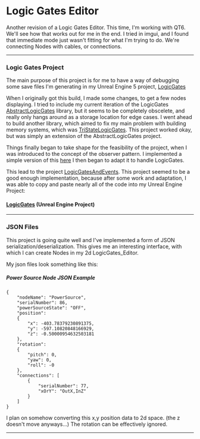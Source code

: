 # Logic Gates Editor

Another revision of a Logic Gates Editor. This time, I'm working with QT6. We'll see how that 
works out for me in the end. I tried in imgui, and I found that immediate mode just wasn't 
fitting for what I'm trying to do. We're connecting Nodes with cables, or connections.

---

### Logic Gates Project

The main purpose of this project is for me to have a way of debugging some save files I'm generating
in my Unreal Engine 5 project, [LogicGates](https://github.com/Inversederivative/LogicGates/)


When I originally got this build, I made some changes, to get a few nodes displaying. I tried to
include my current iteration of the LogicGates [AbstractLogicGates](https://github.com/John-Hatton/AbstractLogicCircuits) library, but it seems to be
completely obscelete, and really only hangs around as a storage location for edge cases. I went
ahead to build another library, which aimed to fix my main problem with building memory systems,
which was [TriStateLogicGates](https://github.com/John-Hatton/TristateLogicCircuits). This project
worked okay, but was simply an extension of the AbstractLogicGates project.

Things finally began to take shape for the feasibility of the project, when I was introduced to
the concept of the observer pattern. I implemented a simple version of this [here](https://github.com/inversederivative/DesignPatterns/tree/main/BehavioralPatterns/Observer)
I then began to adapt it to handle LogicGates.

This lead to the project [LogicGatesAndEvents](https://github.com/inversederivative/LogicGatesAndEvents). This project
seemed to be a good enough implementation, because after some work and adaptation, I was able to
copy and paste nearly all of the code into my Unreal Engine Project:

#### [LogicGates](https://github.com/inversederivative/LogicGates) (Unreal Engine Project)

---

### JSON Files

This project is going quite well and I've implemented a form of JSON serialization/deserialization.
This gives me an interesting interface, with which I can create Nodes in my 2d LogicGates_Editor.

My json files look something like this:

##### Power Source Node JSON Example

    {
        "nodeName": "PowerSource",
        "serialNumber": 86,
        "powerSourceState": "OFF",
        "position":
        {
            "x": -403.78379230891375,
            "y": -597.10820848166929,
            "z": -0.50000954632503181
        },
        "rotation":
        {
            "pitch": 0,
            "yaw": 0,
            "roll": -0
        },
        "connections": [
            {
                "serialNumber": 77,
                "xOrY": "OutX,InZ"
            }
        ]
    }

I plan on somehow converting this x,y position data to 2d space. (the z doesn't move anyways...)
The rotation can be effectively ignored.

---

